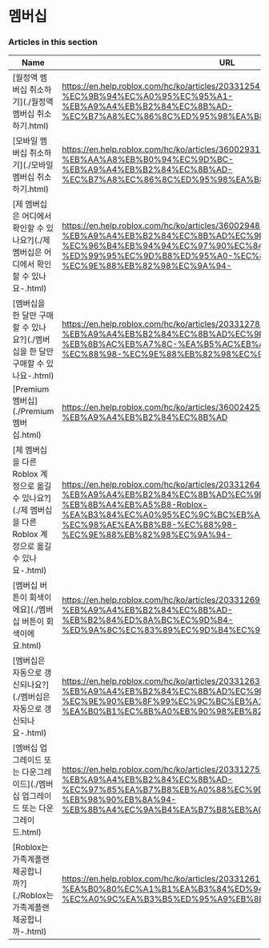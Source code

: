 # 멤버십  
### Articles in this section
Name|URL
-|-
[월정액 멤버십 취소하기](./월정액 멤버십 취소하기.html) |https://en.help.roblox.com/hc/ko/articles/203312540-%EC%9B%94%EC%A0%95%EC%95%A1-%EB%A9%A4%EB%B2%84%EC%8B%AD-%EC%B7%A8%EC%86%8C%ED%95%98%EA%B8%B0
[모바일 멤버십 취소하기](./모바일 멤버십 취소하기.html) |https://en.help.roblox.com/hc/ko/articles/360029312472-%EB%AA%A8%EB%B0%94%EC%9D%BC-%EB%A9%A4%EB%B2%84%EC%8B%AD-%EC%B7%A8%EC%86%8C%ED%95%98%EA%B8%B0
[제 멤버십은 어디에서 확인할 수 있나요?](./제 멤버십은 어디에서 확인할 수 있나요-.html) |https://en.help.roblox.com/hc/ko/articles/360029482412-%EC%A0%9C-%EB%A9%A4%EB%B2%84%EC%8B%AD%EC%9D%80-%EC%96%B4%EB%94%94%EC%97%90%EC%84%9C-%ED%99%95%EC%9D%B8%ED%95%A0-%EC%88%98-%EC%9E%88%EB%82%98%EC%9A%94-
[멤버십을 한 달만 구매할 수 있나요?](./멤버십을 한 달만 구매할 수 있나요-.html) |https://en.help.roblox.com/hc/ko/articles/203312780-%EB%A9%A4%EB%B2%84%EC%8B%AD%EC%9D%84-%ED%95%9C-%EB%8B%AC%EB%A7%8C-%EA%B5%AC%EB%A7%A4%ED%95%A0-%EC%88%98-%EC%9E%88%EB%82%98%EC%9A%94-
[Premium 멤버십](./Premium 멤버십.html) |https://en.help.roblox.com/hc/ko/articles/360024256251-Premium-%EB%A9%A4%EB%B2%84%EC%8B%AD
[제 멤버십을 다른 Roblox 계정으로 옮길 수 있나요?](./제 멤버십을 다른 Roblox 계정으로 옮길 수 있나요-.html) |https://en.help.roblox.com/hc/ko/articles/203312640-%EC%A0%9C-%EB%A9%A4%EB%B2%84%EC%8B%AD%EC%9D%84-%EB%8B%A4%EB%A5%B8-Roblox-%EA%B3%84%EC%A0%95%EC%9C%BC%EB%A1%9C-%EC%98%AE%EA%B8%B8-%EC%88%98-%EC%9E%88%EB%82%98%EC%9A%94-
[멤버십 버튼이 회색이에요](./멤버십 버튼이 회색이에요.html) |https://en.help.roblox.com/hc/ko/articles/203312690-%EB%A9%A4%EB%B2%84%EC%8B%AD-%EB%B2%84%ED%8A%BC%EC%9D%B4-%ED%9A%8C%EC%83%89%EC%9D%B4%EC%97%90%EC%9A%94
[멤버십은 자동으로 갱신되나요?](./멤버십은 자동으로 갱신되나요-.html) |https://en.help.roblox.com/hc/ko/articles/203312630-%EB%A9%A4%EB%B2%84%EC%8B%AD%EC%9D%80-%EC%9E%90%EB%8F%99%EC%9C%BC%EB%A1%9C-%EA%B0%B1%EC%8B%A0%EB%90%98%EB%82%98%EC%9A%94-
[멤버십 업그레이드 또는 다운그레이드](./멤버십 업그레이드 또는 다운그레이드.html) |https://en.help.roblox.com/hc/ko/articles/203312750-%EB%A9%A4%EB%B2%84%EC%8B%AD-%EC%97%85%EA%B7%B8%EB%A0%88%EC%9D%B4%EB%93%9C-%EB%98%90%EB%8A%94-%EB%8B%A4%EC%9A%B4%EA%B7%B8%EB%A0%88%EC%9D%B4%EB%93%9C
[Roblox는 가족계플랜 제공합니까?](./Roblox는 가족계플랜 제공합니까-.html) |https://en.help.roblox.com/hc/ko/articles/203312610-Roblox%EB%8A%94-%EA%B0%80%EC%A1%B1%EA%B3%84%ED%94%8C%EB%9E%9C-%EC%A0%9C%EA%B3%B5%ED%95%A9%EB%8B%88%EA%B9%8C-
